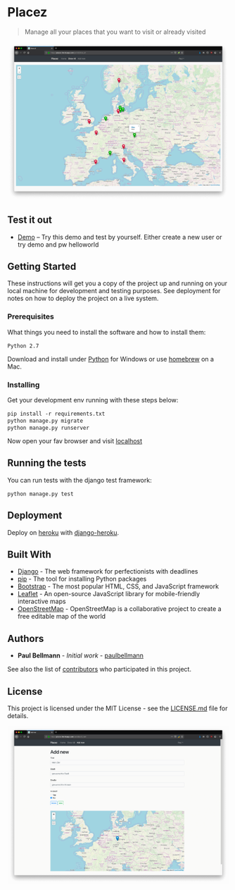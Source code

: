 # Placez

> Manage all your places that you want to visit or already visited

![web screenshot](screenshots/screenshot_01.png)

## Test it out

* [Demo](https://placez.herokuapp.com/) – Try this demo and test by yourself. Either create a new user or try demo and pw helloworld

## Getting Started

These instructions will get you a copy of the project up and running on your local machine for development and testing purposes. See deployment for notes on how to deploy the project on a live system.

### Prerequisites

What things you need to install the software and how to install them:

```
Python 2.7
```
Download and install under [Python](https://www.python.org/downloads/) for Windows or use [homebrew](https://brew.sh/) on a Mac.

### Installing

Get your development env running with these steps below:

```
pip install -r requirements.txt
python manage.py migrate
python manage.py runserver
```

Now open your fav browser and visit [localhost](https://localhost:8000)

## Running the tests

You can run tests with the django test framework:

```
python manage.py test
```

## Deployment

Deploy on [heroku](https://www.heroku.com/) with [django-heroku](https://devcenter.heroku.com/categories/working-with-django).

## Built With

* [Django](https://www.djangoproject.com/) - The web framework for perfectionists with deadlines
* [pip](https://pypi.org/project/pip/) - The tool for installing Python packages
* [Bootstrap](https://getbootstrap.com/) - The most popular HTML, CSS, and JavaScript framework
* [Leaflet](https://leafletjs.com/) - An open-source JavaScript library for mobile-friendly interactive maps
* [OpenStreetMap](https://www.openstreetmap.org/) - OpenStreetMap is a collaborative project to create a free editable map of the world

## Authors

* **Paul Bellmann** - *Initial work* - [paulbellmann](https://github.com/paulbellmann)

See also the list of [contributors](https://github.com/paulbellmann/ojuice/contributors) who participated in this project.

## License

This project is licensed under the MIT License - see the [LICENSE.md](LICENSE.md) file for details.

![web screenshot](screenshots/screenshot_02.png)